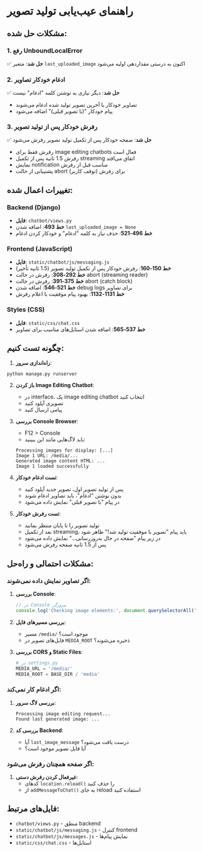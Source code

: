 # راهنمای عیب‌یابی تولید تصویر

## مشکلات حل شده:

### 1. رفع UnboundLocalError
✅ **حل شد**: متغیر `last_uploaded_image` اکنون به درستی مقداردهی اولیه می‌شود

### 2. ادغام خودکار تصاویر
✅ **حل شد**: دیگر نیازی به نوشتن کلمه "ادغام" نیست
- تصاویر خودکار با آخرین تصویر تولید شده ادغام می‌شوند
- پیام خودکار "(با تصویر قبلی)" اضافه می‌شود

### 3. رفرش خودکار پس از تولید تصویر
✅ **حل شد**: صفحه خودکار پس از تکمیل تولید تصویر رفرش می‌شود
- رفرش فقط برای image editing chatbots فعال است
- رفرش 1.5 ثانیه پس از تکمیل streaming اتفاق می‌افتد
- نمایش notification مناسب قبل از رفرش
- پشتیبانی از حالت abort (توقف کاربر) برای رفرش

## تغییرات اعمال شده:

### Backend (Django)
- **فایل**: `chatbot/views.py`
- **خط 493**: اضافه شدن `last_uploaded_image = None`
- **خط 496-521**: حذف نیاز به کلمه "ادغام" و خودکار کردن ادغام

### Frontend (JavaScript)
- **فایل**: `static/chatbot/js/messaging.js`
- **خط 150-160**: رفرش خودکار پس از تکمیل تولید تصویر (1.5 ثانیه تأخیر)
- **خط 292-308**: رفرش در حالت abort (streaming reader)
- **خط 375-391**: رفرش در حالت abort (catch block)
- **خط 521-546**: اضافه شدن debug logs برای تصاویر
- **خط 1131-1132**: بهبود پیام موفقیت با اعلام رفرش

### Styles (CSS)
- **فایل**: `static/css/chat.css`
- **خط 537-565**: اضافه شدن استایل‌های مناسب برای تصاویر

## چگونه تست کنیم:

1. **راه‌اندازی سرور**:
```bash
python manage.py runserver
```

2. **باز کردن Image Editing Chatbot**:
   - در interface، یک image editing chatbot انتخاب کنید
   - تصویری آپلود کنید
   - پیامی ارسال کنید

3. **بررسی Console Browser**:
   - F12 > Console
   - باید لاگ‌هایی مانند این ببینید:
   ```
   Processing images for display: [...]
   Image 1 URL: /media/...
   Generated image content HTML: ...
   Image 1 loaded successfully
   ```

4. **تست ادغام خودکار**:
   - پس از تولید تصویر اول، تصویر جدید آپلود کنید
   - بدون نوشتن "ادغام"، باید تصاویر ادغام شوند
   - در پیام "با تصویر قبلی" نمایش داده می‌شود

5. **تست رفرش خودکار**:
   - تولید تصویر را تا پایان منتظر بمانید
   - بعد از تکمیل streaming، باید پیام "تصویر با موفقیت تولید شد!" ظاهر شود
   - در زیر پیام "صفحه در حال به‌روزرسانی..." نمایش داده می‌شود
   - پس از 1.5 ثانیه صفحه رفرش می‌شود

## مشکلات احتمالی و راه‌حل:

### اگر تصاویر نمایش داده نمی‌شوند:
1. **بررسی Console**:
   ```javascript
   // در Console مرورگر
   console.log('Checking image elements:', document.querySelectorAll('.image-container img'));
   ```

2. **بررسی مسیرهای فایل**:
   - مسیر `/media/` موجود است؟
   - فایل‌های تصویر در `MEDIA_ROOT` ذخیره می‌شوند؟

3. **بررسی CORS و Static Files**:
   ```python
   # در settings.py
   MEDIA_URL = '/media/'
   MEDIA_ROOT = BASE_DIR / 'media'
   ```

### اگر ادغام کار نمی‌کند:
1. **بررسی لاگ سرور**:
   ```
   Processing image editing request...
   Found last generated image: ...
   ```

2. **بررسی کد Backend**:
   - آیا `last_image_message` درست یافت می‌شود؟
   - آیا فایل تصویر موجود است؟

### اگر صفحه همچنان رفرش می‌شود:
1. **غیرفعال کردن رفرش دستی**:
   - کدهای `location.reload()` را حذف کنید
   - از `addMessageToChat()` به جای reload استفاده کنید

## فایل‌های مرتبط:
- `chatbot/views.py` - منطق backend
- `static/chatbot/js/messaging.js` - کنترل frontend
- `static/chatbot/js/messages.js` - نمایش پیام‌ها
- `static/css/chat.css` - استایل‌ها